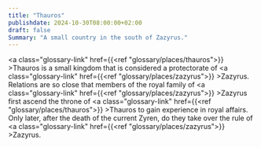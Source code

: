 ```yaml
---
title: "Thauros"
publishdate: 2024-10-30T08:00:00+02:00
draft: false
Summary: "A small country in the south of Zazyrus."
---
```


<a class="glossary-link" href={{<ref "glossary/places/thauros">}} >Thauros</a> is a small kingdom that is considered a protectorate of <a class="glossary-link" href={{<ref "glossary/places/zazyrus">}} >Zazyrus</a>. Relations are so close that members of the royal family of <a class="glossary-link" href={{<ref "glossary/places/zazyrus">}} >Zazyrus</a> first ascend the throne of <a class="glossary-link" href={{<ref "glossary/places/thauros">}} >Thauros</a> to gain experience in royal affairs. Only later, after the death of the current Zyren, do they take over the rule of <a class="glossary-link" href={{<ref "glossary/places/zazyrus">}} >Zazyrus</a>.
